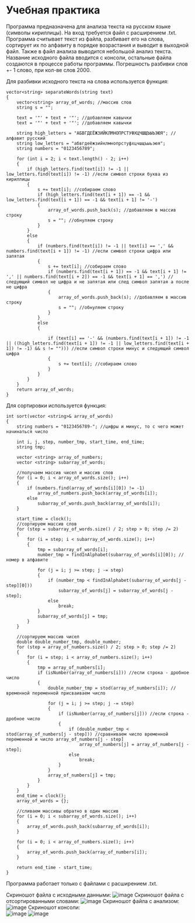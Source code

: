 # Учебная практика
Программа предназначена для анализа текста на русском языке (символы кириллицы). На вход требуется файл с расширением .txt. Программа считывает текст из файла, разбивает его на слова, сортирует их по алфавиту в порядке возрастания и выводит в выходной файл. Также в файл анализа выводится небольшой анализ текста. Название исходного файла вводится с консоли, остальные файла создаются в процессе работы программы.
Погрешность разбивки слов +- 1 слово, при кол-ве слов 2000.

Для разбивки исходного текста на слова используется функция:
```
vector<string> separateWords(string text)
{
    vector<string> array_of_words; //массив слов
    string s = "";

    text = '"' + text + '"'; //добавляем кавычки
    text = '"' + text + '"'; //добавляем кавычки

    string high_letters = "АБВГДЕЁЖЗИЙКЛМНОПРСТУФХЦЧШЩЪЫЬЭЮЯ"; //алфавит русский
    string low_letters = "абвгдеёжзийклмнопрстуфхцчшщъыьэюя";
    string numbers = "0123456789";

    for (int i = 2; i < text.length() - 2; i++)
    {
        if (high_letters.find(text[i]) != -1 || low_letters.find(text[i]) != -1) //если символ строки буква из кириллицы
        {
            s += text[i]; //собираем слово 
            if (high_letters.find(text[i + 1]) == -1 && low_letters.find(text[i + 1]) == -1 && text[i + 1] != '-')
            {
                array_of_words.push_back(s); //добавляем в массив строку
                s = ""; //обнуляем строку
            }
        }
        else
        {
            if (numbers.find(text[i]) != -1 || text[i] == ',' && numbers.find(text[i + 1]) != -1) //если символ строки цифра или запятая 
            {
                s += text[i]; //собираем слово 
                if (numbers.find(text[i + 1]) == -1 && text[i + 1] != ',' || numbers.find(text[i + 2]) == -1 && text[i + 1] == ',') //следующий символ не цифра и не запятая или след символ запятая а после не цифра
                {
                    array_of_words.push_back(s); //добавляем в массив строку
                    s = ""; //обнуляем строку
                }
            }
            else
            {

                if (text[i] == '-' && (numbers.find(text[i + 1]) != -1 || ((high_letters.find(text[i + 1]) != -1 || low_letters.find(text[i + 1]) != -1) && s != ""))) //если символ строки минус и следующий символ цифра
                {
                    s += text[i]; //собираем слово 
                }
            }
        }
    }
    return array_of_words;
}  
```                                    
Для сортировки используется функция:
```                                  
int sort(vector <string>& array_of_words)
{
    string numbers = "0123456789-"; //цифры и минус, то с чего может начинаться число

    int i, j, step, number_tmp, start_time, end_time;
    string tmp;

    vector <string> array_of_numbers;
    vector <string> subarray_of_words;

    //получаем массив чисел и массив слов
    for (i = 0; i < array_of_words.size(); i++)
    {
        if (numbers.find(array_of_words[i][0]) != -1)
            array_of_numbers.push_back(array_of_words[i]);
        else
            subarray_of_words.push_back(array_of_words[i]);
    }

    start_time = clock();
    //сортируем массив слов
    for (step = subarray_of_words.size() / 2; step > 0; step /= 2)
    {
        for (i = step; i < subarray_of_words.size(); i++)
        {
            tmp = subarray_of_words[i];
            number_tmp = findInAlphabet(subarray_of_words[i][0]); //номер в алфавите

            for (j = i; j >= step; j -= step)
            {
                if (number_tmp < findInAlphabet(subarray_of_words[j - step][0]))
                    subarray_of_words[j] = subarray_of_words[j - step];
                else
                    break;
            }
            subarray_of_words[j] = tmp;
        }
    }

    //сортируем массив чисел
    double double_number_tmp, double_number;
    for (step = array_of_numbers.size() / 2; step > 0; step /= 2)
    {
        for (i = step; i < array_of_numbers.size(); i++)
        {
            tmp = array_of_numbers[i];
            if (isNumber(array_of_numbers[i])) //если строка - дробное число 
            {
                double_number_tmp = stod(array_of_numbers[i]); //временной переменной присваиваем число

                for (j = i; j >= step; j -= step)
                {
                    if (isNumber(array_of_numbers[j])) //если строка - дробное число
                    {
                        if (double_number_tmp < stod(array_of_numbers[j - step])) //сравниваем число временной переменной и число array_of_numbers[j - step]
                            array_of_numbers[j] = array_of_numbers[j - step];
                        else
                            break;
                    }
                }
                array_of_numbers[j] = tmp;
            }
        }
    }
    end_time = clock();
    array_of_words = {};

    //сливаем массивы обратно в один массив
    for (i = 0; i < subarray_of_words.size(); i++)
    {
        array_of_words.push_back(subarray_of_words[i]);
    }

    for (i = 0; i < array_of_numbers.size(); i++)
    {
        array_of_words.push_back(array_of_numbers[i]);
    }

    return end_time - start_time;
}
```
                                            
Программа работает только с файлами с расширением .txt. 
                                            
Скриношот файла с исходными данными:
![image](https://user-images.githubusercontent.com/104491550/171271753-db42153b-d73f-4bbc-b906-fc96f8868b51.png)
Скриношот файла с отсортированными словами:
![image](https://user-images.githubusercontent.com/104491550/171271824-ff0ead38-cc93-4db6-a693-c9046f25f9ab.png)
Скриношот файла с анализом:
![image](https://user-images.githubusercontent.com/104491550/171271928-2fece4d5-6c67-4df6-9314-4ad2a41e92d6.png)
Скриношот консоли:    
![image](https://user-images.githubusercontent.com/104491550/171272084-6f52908b-24d3-4c03-a275-ab1abcdc51bf.png)
![image](https://user-images.githubusercontent.com/104491550/171272150-83679bcf-022e-4a11-a25a-8255ed2fa160.png)

